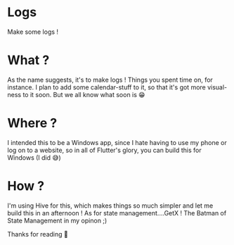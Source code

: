# Logs

Make some logs !

# What ?

As the name suggests, it's to make logs ! Things you spent time on, for instance. I plan to add some calendar-stuff to it, so that it's got more visual-ness to it soon. But we all know what soon is 😁

# Where ?

I intended this to be a Windows app, since I hate having to use my phone or log on to a website, so in all of Flutter's glory, you can build this for Windows (I did 😅)

# How ?

I'm using Hive for this, which makes things so much simpler and let me build this in an afternoon ! As for state management....GetX ! The Batman of State Management in my opinon ;)


Thanks for reading 🙂
